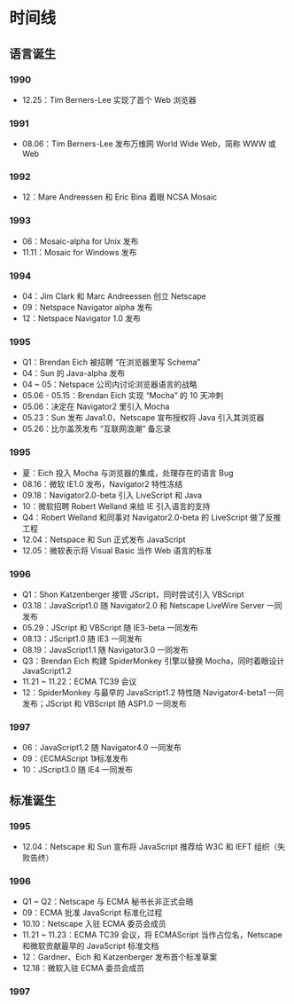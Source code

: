 # 时间线

## 语言诞生

### 1990

- 12.25：Tim Berners-Lee 实现了首个 Web 浏览器

### 1991

- 08.06：Tim Berners-Lee 发布万维网 World Wide Web，简称 WWW 或 Web

### 1992

- 12：Mare Andreessen 和 Eric Bina 着眼 NCSA Mosaic

### 1993

- 06：Mosaic-alpha for Unix 发布
- 11.11：Mosaic for Windows 发布

### 1994

- 04：Jim Clark 和 Marc Andreessen 创立 Netscape
- 09：Netspace Navigator alpha 发布
- 12：Netspace Navigator 1.0 发布

### 1995

- Q1：Brendan Eich 被招聘 “在浏览器里写 Schema”
- 04：Sun 的 Java-alpha 发布
- 04 ~ 05：Netspace 公司内讨论浏览器语言的战略
- 05.06 - 05.15：Brendan Eich 实现 “Mocha” 的 10 天冲刺
- 05.06：决定在 Navigator2 里引入 Mocha
- 05.23：Sun 发布 Java1.0，Netscape 宣布授权将 Java 引入其浏览器
- 05.26：比尔盖茨发布 “互联网浪潮” 备忘录

### 1995

- 夏：Eich 投入 Mocha 与浏览器的集成，处理存在的语言 Bug
- 08.16：微软 IE1.0 发布，Navigator2 特性冻结
- 09.18：Navigator2.0-beta 引入 LiveScript 和 Java
- 10：微软招聘 Robert Welland 来给 IE 引入语言的支持
- Q4：Robert Welland 和同事对 Navigator2.0-beta 的 LiveScript 做了反推工程
- 12.04：Netspace 和 Sun 正式发布 JavaScript
- 12.05：微软表示将 Visual Basic 当作 Web 语言的标准

### 1996

- Q1：Shon Katzenberger 接管 JScript，同时尝试引入 VBScript
- 03.18：JavaScript1.0 随 Navigator2.0 和 Netscape LiveWire Server 一同发布
- 05.29：JScript 和 VBScript 随 IE3-beta 一同发布
- 08.13：JScript1.0 随 IE3 一同发布
- 08.19：JavaScript1.1 随 Navigator3.0 一同发布
- Q3：Brendan Eich 构建 SpiderMonkey 引擎以替换 Mocha，同时着眼设计 JavaScript1.2
- 11.21 ~ 11.22：ECMA TC39 会议
- 12：SpiderMonkey 与最早的 JavaScript1.2 特性随 Navigator4-beta1 一同发布；JScript 和 VBScript 随 ASP1.0 一同发布

### 1997

- 06：JavaScript1.2 随 Navigator4.0 一同发布
- 09：《ECMAScript 1》标准发布
- 10：JScript3.0 随 IE4 一同发布

## 标准诞生

### 1995

- 12.04：Netscape 和 Sun 宣布将 JavaScript 推荐给 W3C 和 IEFT 组织（失败告终）

### 1996

- Q1 ~ Q2：Netscape 与 ECMA 秘书长非正式会晤
- 09：ECMA 批准 JavaScript 标准化过程
- 10.10：Netscape 入驻 ECMA 委员会成员
- 11.21 ~ 11.23：ECMA TC39 会议，将 ECMAScript 当作占位名，Netscape 和微软贡献最早的 JavaScript 标准文档
- 12：Gardner、Eich 和 Katzenberger 发布首个标准草案
- 12.18：微软入驻 ECMA 委员会成员

### 1997
